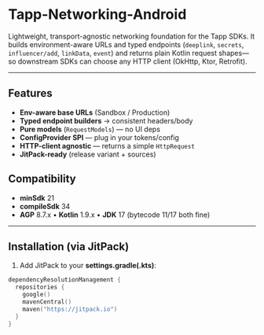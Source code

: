 # Tapp-Networking-Android

Lightweight, transport-agnostic networking foundation for the Tapp SDKs. It builds environment-aware URLs and typed endpoints (`deeplink`, `secrets`, `influencer/add`, `linkData`, `event`) and returns plain Kotlin request shapes—so downstream SDKs can choose any HTTP client (OkHttp, Ktor, Retrofit).

---

## Features
- **Env-aware base URLs** (Sandbox / Production)
- **Typed endpoint builders** → consistent headers/body
- **Pure models** (`RequestModels`) — no UI deps
- **ConfigProvider SPI** — plug in your tokens/config
- **HTTP-client agnostic** — returns a simple `HttpRequest`
- **JitPack-ready** (release variant + sources)

## Compatibility
- **minSdk** 21
- **compileSdk** 34
- **AGP** 8.7.x • **Kotlin** 1.9.x • **JDK** 17 (bytecode 11/17 both fine)

---

## Installation (via JitPack)

1) Add JitPack to your **settings.gradle(.kts)**:
```kotlin
dependencyResolutionManagement {
  repositories {
    google()
    mavenCentral()
    maven("https://jitpack.io")
  }
}
